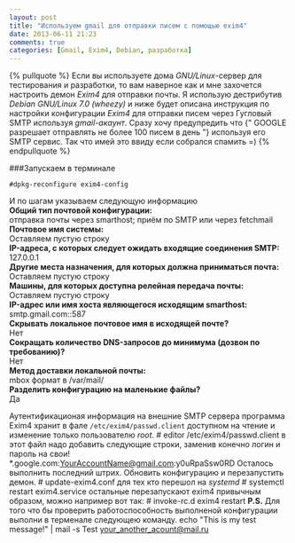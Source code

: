 ```yaml
---
layout: post
title: "Используем gmail для отправки писем с помощью exim4"
date: 2013-06-11 21:23
comments: true
categories: [Gmail, Exim4, Debian, разработка]
---
```


{% pullquote %}
Если вы используете дома *GNU/Linux*-сервер для тестирования и разработки, то вам наверное как и мне захочется настроить демон *Exim4* для отправки почты. Я использую дестрибутив *Debian GNU/Linux 7.0 (wheezy)* и ниже будет описана инструкция по настройки конфигурации *Exim4* для отправки писем через Гугловый SMTP используя *gmail-акаунт*. Сразу хочу предупредить что {" GOOGLE разрешает отправлять не более 100 писем в день "} используя его SMTP сервис. Так что имей это ввиду если собрался спамить =)
{% endpullquote %}
<!--more-->

###Запускаем в терминале

	#dpkg-reconfigure exim4-config

И по шагам указываем следующую информацию  
**Общий тип почтовой конфигурации:**  
отправка почты через smarthost; приём по SMTP или через fetchmail  
**Почтовое имя системы:**  
Оставляем пустую строку  
**IP-адреса, с которых следует ожидать входящие соединения SMTP:**  
127.0.0.1  
**Другие места назначения, для которых должна приниматься почта:**  
Оставляем пустую строку  
**Машины, для которых доступна релейная передача почты:**  
Оставляем пустую строку  
**IP-адрес или имя хоста являющегося исходящим smarthost:**  
smtp.gmail.com::587  
**Скрывать локальное почтовое имя в исходящей почте?**  
Нет  
**Сокращать количество DNS-запросов до минимума (дозвон по требованию)?**  
Нет  
**Метод доставки локальной почты:**  
mbox формат в /var/mail/  
**Разделить конфигурацию на маленькие файлы?**   
Да  

Аутентификационая информация на внешние SMTP сервера программа Exim4 хранит в фале `/etc/exim4/passwd.client` доступном на чтение и изменение только пользователю *root*. 
	# editor /etc/exim4/passwd.client
в этот файл надо добавить следующие строки, заменив конечно логин и пароль на свои!
	*.google.com:YourAccountName@gmail.com:y0uRpaSsw0RD
Осталось выполнить последний штрих. Обновить конфигурацию и перезапустить демон.
	# update-exim4.conf
для тех кто перешол на *systemd*
	# systemctl restart exim4.service
остальные перезапускают exim4 привычным образом, можно например вот так:
	# invoke-rc.d exim4 restart
**P.S.** Для того что бы проверить работоспособность выполненой конфигурации выполни в терменале следующею команду.
	echo "This is my test message!" | mail -s Test your_another_acount@mail.ru

